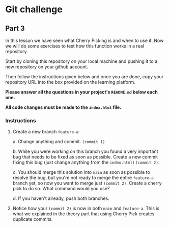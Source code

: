 # Git challenge

## Part 3

In this lesson we have seen what Cherry Picking is and when to use it. Now we will do some exercises to test how this function works in a real repository.

Start by cloning this repository on your local machine and pushing it to a new repository on your github account. 

Then follow the instructions given below and once you are done, copy your repository URL into the box provided on the learning platform.

**Please answer all the questions in your project's `README.md` below each one.**

**All code changes must be made to the `index.html` file.**


### Instructions

1.  Create a new branch `feature-a`

    a. Change anything and commit. `(commit 1)`

    b. While you were working on this branch you found a very important bug that needs to be fixed as soon as possible. Create a new commit fixing this bug (just change anything from the `index.html`) `(commit 2)`.

    c. You should merge this solution into `main` as soon as possible to resolve the bug, but you're not ready to merge the entire `feature-a` branch yet, so now you want to merge just `(commit 2)`. Create a cherry pick to do so. What command would you use?
    
    d. If you haven't already, push both branches.

2.  Notice how your `(commit 2)` is now in both `main` and `feature-a`. This is what we explained in the theory part that using Cherry Pick creates duplicate commits.
